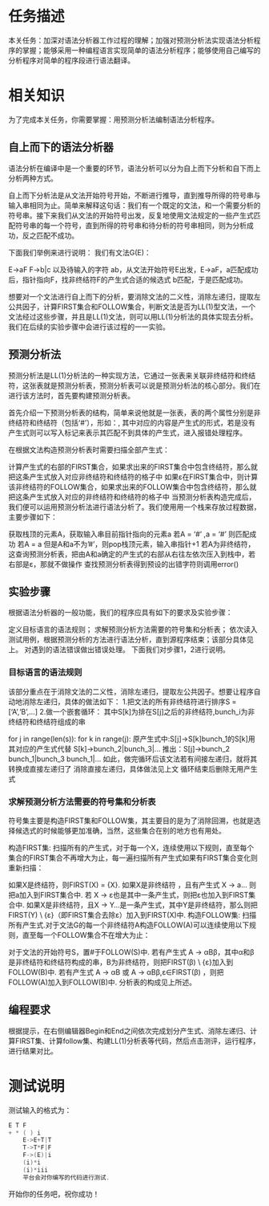 # 任务描述
本关任务：加深对语法分析器工作过程的理解；加强对预测分析法实现语法分析程序的掌握；能够采用一种编程语言实现简单的语法分析程序；能够使用自己编写的分析程序对简单的程序段进行语法翻译。

# 相关知识
为了完成本关任务，你需要掌握：用预测分析法编制语法分析程序。

## 自上而下的语法分析器
语法分析在编译中是一个重要的环节，语法分析可以分为自上而下分析和自下而上分析两种方式。

自上而下分析法是从文法开始符号开始，不断进行推导，直到推导所得的符号串与输入串相同为止。简单来解释这句话：我们有一个既定的文法，和一个需要分析的符号串。接下来我们从文法的开始符号出发，反复地使用文法规定的一些产生式匹配符号串的每一个符号，直到所得的符号串和待分析的符号串相同，则为分析成功，反之匹配不成功。

下面我们举例来进行说明：
我们有文法G(E)：

E→aF
F→b|c
以及待输入的字符 ab，从文法开始符号E出发，E→aF，a匹配成功后，指针指向F，找非终结符F的产生式合适的候选式 b匹配，于是匹配成功。

想要对一个文法进行自上而下的分析，要消除文法的二义性，消除左递归，提取左公共因子，计算FIRST集合和FOLLOW集合，判断文法是否为LL(1)型文法，一个文法经过这些步骤，并且是LL(1)文法，则可以用LL(1)分析法的具体实现去分析。我们在后续的实验步骤中会进行该过程的一一实验。

## 预测分析法
预测分析法是LL(1)分析法的一种实现方法，它通过一张表来关联非终结符和终结符，这张表就是预测分析表，预测分析表可以说是预测分析法的核心部分。我们在进行该方法时，首先要构建预测分析表。

首先介绍一下预测分析表的结构，简单来说他就是一张表，表的两个属性分别是非终结符和终结符（包括‘#’），形如：,
其中对应的内容是产生式的形式，若是没有产生式则可以写入标记来表示其匹配不到具体的产生式，进入报错处理程序。

在根据文法构造预测分析表时需要扫描全部产生式：

计算产生式的右部的FIRST集合，如果求出来的FIRST集合中包含终结符，那么就把这条产生式放入对应非终结符和终结符的格子中
如果ε在FIRST集合中，则计算该非终结符的FOLLOW集合，如果求出来的FOLLOW集合中包含终结符，那么就把这条产生式放入对应的非终结符和终结符的格子中
当预测分析表构造完成后，我们便可以运用预测分析法进行语法分析了。我们使用用一个栈来存放过程数据，主要步骤如下：

获取栈顶的元素A，获取输入串目前指针指向的元素a
若A = ‘#’ ,a = ‘#’ 则匹配成功
若A = a 但是A和a不为’#’，则pop栈顶元素，输入串指针+1
若A为非终结符，这查询预测分析表，把由A和a确定的产生式的右部从右往左依次压入到栈中，若右部是ε，那就不做操作
查找预测分析表得到预设的出错字符则调用error()
## 实验步骤
根据语法分析器的一般功能，我们的程序应具有如下的要求及实验步骤：

定义目标语言的语法规则；
求解预测分析方法需要的符号集和分析表；
依次读入测试用例，根据预测分析的方法进行语法分析，直到源程序结束；该部分具体见上。
对遇到的语法错误做出错误处理。
下面我们对步骤1，2进行说明。

### 目标语言的语法规则
该部分重点在于消除文法的二义性，消除左递归，提取左公共因子。想要让程序自动地消除左递归，具体的做法如下：
1.把文法的所有非终结符进行排序S = [‘A’,‘B’,…]
2.做一个嵌套循环：
其中S[k]为排在S[j]之后的非终结符,bunch_i为非终结符和终结符组成的串

for j in range(len(s)):
for k in range(j):
原产生式中:S[j]→S[k]bunch_1的S[k]用其对应的产生式代替
S[k]→bunch_2|bunch_3|...
推出：S[j]→bunch_2 bunch_1|bunch_3 bunch_1|...
如此，做完循环后该文法若有间接左递归，就将其转换成直接左递归了
消除直接左递归，具体做法见上文
循环结束后删除无用产生式
### 求解预测分析方法需要的符号集和分析表
符号集主要是构造FIRST集和FOLLOW集，其主要目的是为了消除回溯，也就是选择候选式的时候能够更加准确，当然，这些集合在别的地方也有用处。

构造FIRST集: 扫描所有的产生式，对于每一个X，连续使用以下规则，直至每个集合的FIRST集合不再增大为止，每一遍扫描所有产生式如果有FIRST集合变化则重新扫描：

如果X是终结符，则FIRST(X) = {X}.
如果X是非终结符 ，且有产生式 X → a… 则把a加入到FIRST集合中. 若 X → ε也是其中一条产生式，则把ε也加入到FIRST集合中.
如果X是非终结符，且X → Y…是一条产生式，其中Y是非终结符，那么则把FIRST(Y) \ {ε}（即FIRST集合去除ε）加入到FIRST(X)中.
构造FOLLOW集: 扫描所有产生式.对于文法G的每一个非终结符A构造FOLLOW(A)可以连续使用以下规则，直至每一个FOLLOW集合不在增大为止：

对于文法的开始符号S，置#于FOLLOW(S)中.
若有产生式 A → αBβ，其中α和β是非终结符和终结符构成的串，B为非终结符，则把FIRST(β) \ {ε}加入到FOLLOW(B)中.
若有产生式 A → αB 或 A → αBβ,ε∈FIRST(β) ，则把FOLLOW(A)加入到FOLLOW(B)中.
分析表的构成见上所述。

## 编程要求
根据提示，在右侧编辑器Begin和End之间依次完成划分产生式、消除左递归、计算FIRST集、计算follow集、构建LL(1)分析表等代码，然后点击测评，运行程序，进行结果对比。

# 测试说明
测试输入的格式为：
```java
E T F
+ * ( ) i
    E->E+T|T
    T->T*F|F
    F->(E)|i
    (i)*i
    (i)*iii
    平台会对你编写的代码进行测试.
```
开始你的任务吧，祝你成功！
